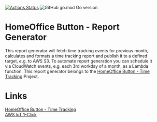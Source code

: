 [![Actions Status](https://github.com/tommzn/hob-report-generator/actions/workflows/go.image.build.yml/badge.svg)](https://github.com/tommzn/hob-report-generator/actions)
![GitHub go.mod Go version](https://img.shields.io/github/go-mod/go-version/tommzn/hob-report-generator)

# HomeOffice Button - Report Generator
This report generator will fetch time tracking events for previous month, calculates and formats a time tracking report and publish it to a defined target, e.g. to AWS S3.
To automate report generation you can schedule it via CloudWatch events, e.g. each 3rd workday of a month, as a Lambda function.
This report generator belongs to the [HomeOffice Button - Time Tracking](https://github.com/tommzn/hob-timetracker) Project.

# Links
[HomeOffice Button - Time Tracking](https://github.com/tommzn/hob-timetracker)  
[AWS IoT 1-Click](https://aws.amazon.com/iot-1-click/?nc1=h_ls)  

